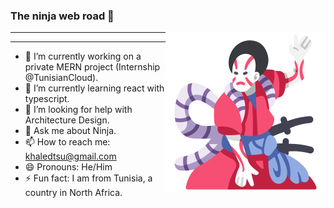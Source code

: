 ### The ninja web road 🍂

<img src="images/kabuki.png" align="right" width="256" height="256"/>

***

---

- 🔭 I’m currently working on a private MERN project (Internship @TunisianCloud).
- 🌱 I’m currently learning react with typescript.
- 🤔 I’m looking for help with Architecture Design.
- 💬 Ask me about Ninja.
- 📫 How to reach me: khaledtsu@gmail.com
- 😄 Pronouns: He/Him
- ⚡ Fun fact: I am from Tunisia, a country in North Africa.
